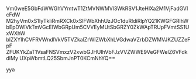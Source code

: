 Vm0weE5GbFdWWGhVYmtwT1ZtMVNWMVl3WkRSV1JteHlXa2M1VjFadGVIcFdW
M2hyVm0xS1IyTkliRmRXCk0xSlFWbXhhUzJOc1duRldiRlpYQ21KWGFGRlhW
bEpDWlVkTmVGcElWbGRpUm5CVVEyMUtSbGRZY0ZkWApTRUpFVmtSS1UxWXhW
blZXYlhCVFRVWndlVkV5TVZkalZrWlZWbXhLVGdwaVZrbDZWMVJKZUZZeFpF
ZFUKYkZaT1VsaFNSVmxzV2xwbGJHUlhVbFJzVVZWWE9VeGFWelZ6VFdkdlMy
UXpWbmtLQ25SbmJnPT0KCmNhYQ==

yya